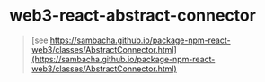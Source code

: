 # web3-react-abstract-connector

> [see https://sambacha.github.io/package-npm-react-web3/classes/AbstractConnector.html](https://sambacha.github.io/package-npm-react-web3/classes/AbstractConnector.html)
